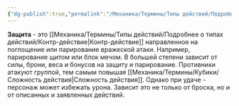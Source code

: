 ```yaml
---
{"dg-publish":true,"permalink":"/Механика/Термины/Типы действий/Подробнее о типах действий/Защита/","noteIcon":"","created":"2025-09-07T13:19:33.426+03:00","updated":"2025-09-04T12:32:24.558+03:00"}
---
```




**Защита** - это [[Механика/Термины/Типы действий/Подробнее о типах действий/Контр-действие\|Контр-действие]] направленное на поглощение или парирование вражеской атаки. Например, парирование щитом или блок мечом. В большей степени зависит от силы, брони, веса и бонусов на защиту и парирование. Противники атакуют группой, тем самым повышая [[Механика/Термины/Кубики/Сложность действия\|Сложность действия]]. Однако при удаче - персонаж может избежать урона. Зависит это не только от броска, но и от описанных и заявленных действий. 